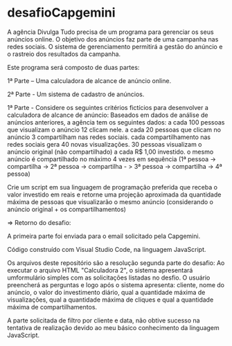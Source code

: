 # desafioCapgemini

A agência Divulga Tudo precisa de um programa para gerenciar os seus anúncios online. O objetivo dos anúncios faz parte de uma campanha nas redes sociais. O sistema de gerenciamento permitirá a gestão do anúncio e o rastreio dos resultados da campanha.

Este programa será composto de duas partes:

1ª Parte – Uma calculadora de alcance de anúncio online.

2ª Parte - Um sistema de cadastro de anúncios.

1ª Parte - Considere os seguintes critérios fictícios para desenvolver a calculadora de alcance de anúncio:
Baseados em dados de análise de anúncios anteriores, a agência tem os seguintes dados:
a cada 100 pessoas que visualizam o anúncio 12 clicam nele. a cada 20 pessoas que clicam no anúncio 3 compartilham nas redes sociais. cada compartilhamento nas redes sociais gera 40 novas visualizações. 30 pessoas visualizam o anúncio original (não compartilhado) a cada R$ 1,00 investido. o mesmo anúncio é compartilhado no máximo 4 vezes em sequência (1ª pessoa -> compartilha -> 2ª pessoa -> compartilha - > 3ª pessoa -> compartilha -> 4ª pessoa)

Crie um script em sua linguagem de programação preferida que receba o valor investido em reais e retorne uma projeção aproximada da quantidade máxima de pessoas que visualizarão o mesmo anúncio (considerando o anúncio original + os compartilhamentos)

=> Retorno do desafio:

A primeira parte foi enviada para o email solicitado pela Capgemini.

 Código construído com Visual Studio Code, na linguagem JavaScript.

Os arquivos deste repositório são a resolução segunda parte do desafio: Ao executar o arquivo HTML "Calculadora 2", o sistema apresentará umformulário simples com as solicitações listadas no desfio. O usuário preencherá as perguntas e logo após o sistema apresenta: cliente, nome do anúncio, o valor do investimento diário, qual a quantidade máxima de visualizações, qual a quantidade máxima de cliques e qual a quantidade máxima de compartilhamentos.

A parte solicitada de filtro por cliente e data, não obtive sucesso na tentativa de realização devido ao meu básico conhecimento da linguagem JavaScript.
